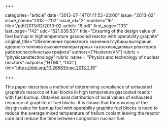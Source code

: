 +++

categories="article"
date="2013-07-14T01:11:53+03:00"
issue="2013-02"
issue_name="2013 - #02"
issue_id="2"
number="16"
file="/pdf/2013/02/2013-02-article-16.pdf"
first_page="133"
last_page="142"
udc="621.039.531"
title="Ensuring of the design value of fuel burnup in hightemperature gascooled reactor with operability graphite"
original_title="Обеспечение проектного значения глубины выгорания ядерного топлива высокотемпературных газоохлаждаемых реакторов работоспособностью графита"
authors=["NesterovVN"]
rubric = "physicsandtechnology"
rubric_name = "Physics and technology of nuclear reactors"
outputs=["HTML", "DOI"]
doi="https://doi.org/10.26583/npe.2013.2.16"

+++

This paper describes a method of determining compliance of exhausted graphite’s resource of fuel blocks in high temperature gascooled reactor with fuel burnup. Obtained axial distribution of local values of exhausted resource of graphite of fuel blocks. It is shown that for ensuring of the design value for burnup fuel with operability graphite fuel blocks is need to reduce the average mixed temperature of helium coolant leaving the reactor core and reduce the time between congestion nuclear fuel.